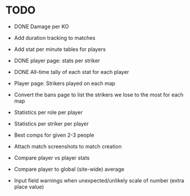 # TODO
- DONE Damage per KO
- Add duration tracking to matches
- Add stat per minute tables for players
- DONE player page: stats per striker
- DONE All-time tally of each stat for each player

- Player page: Strikers played on each map
- Convert the bans page to list the strikers we lose to the most for each map
- Statistics per role per player
- Statistics per striker per player
- Best comps for given 2-3 people
- Attach match screenshots to match creation
- Compare player vs player stats
- Compare player to global (site-wide) average
- Input field warnings when unexpected/unlikely scale of number (extra place value)